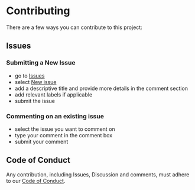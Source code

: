 # Contributing

There are a few ways you can contribute to this project:

## Issues

### Submitting a New Issue

- go to [Issues](https://github.com/WorldHealthOrganization/GoDataSource_PushNotificationServer/issues) 
- select [New issue](https://github.com/WorldHealthOrganization/GoDataSource_PushNotificationServer/issues/new)
- add a descriptive title and provide more details in the comment section
- add relevant labels if applicable
- submit the issue

### Commenting on an existing issue

- select the issue you want to comment on
- type your comment in the comment box
- submit your comment

## Code of Conduct

Any contribution, including Issues, Discussion and comments, must adhere to our [Code of Conduct](https://github.com/WorldHealthOrganization/godata/blob/master/CODE_OF_CONDUCT.md).
